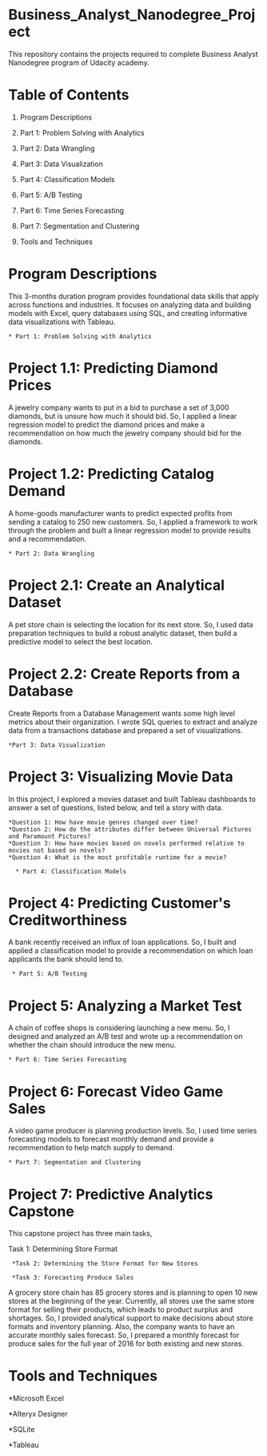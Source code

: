 # Business_Analyst_Nanodegree_Project



This repository contains the projects required to complete Business Analyst Nanodegree program of Udacity academy.



# Table of Contents

   1. Program Descriptions
 
   2. Part 1: Problem Solving with Analytics
 
   3. Part 2: Data Wrangling
 
   4. Part 3: Data Visualization
 
   5. Part 4: Classification Models
 
   6. Part 5: A/B Testing
 
   7. Part 6: Time Series Forecasting
 
   8. Part 7: Segmentation and Clustering
 
   9. Tools and Techniques
       
# Program Descriptions

This 3-months duration program provides foundational data skills that apply across functions and industries. It focuses on analyzing data and building models with Excel, query databases using SQL, and creating informative data visualizations with Tableau.

    * Part 1: Problem Solving with Analytics
 
 # Project 1.1: Predicting Diamond Prices
 
A jewelry company wants to put in a bid to purchase a set of 3,000 diamonds, but is unsure how much it should bid. So, I applied a linear regression model to predict the diamond prices and make a recommendation on how much the jewelry company should bid for the diamonds.

# Project 1.2: Predicting Catalog Demand

A home-goods manufacturer wants to predict expected profits from sending a catalog to 250 new customers. So, I applied a framework to work through the problem and built a linear regression model to provide results and a recommendation.

    * Part 2: Data Wrangling
    
# Project 2.1: Create an Analytical Dataset

A pet store chain is selecting the location for its next store. So, I used data preparation techniques to build a robust analytic dataset, then build a predictive model to select the best location.

# Project 2.2: Create Reports from a Database

Create Reports from a Database Management wants some high level metrics about their organization. I wrote SQL queries to extract and analyze data from a transactions database and prepared a set of visualizations.

    *Part 3: Data Visualization
    
# Project 3: Visualizing Movie Data

In this project, I explored a movies dataset and built Tableau dashboards to answer a set of questions, listed below, and tell a story with data.

    *Question 1: How have movie genres changed over time?
    *Question 2: How do the attributes differ between Universal Pictures and Paramount Pictures?
    *Question 3: How have movies based on novels performed relative to movies not based on novels?
    *Question 4: What is the most profitable runtime for a movie?
    
      * Part 4: Classification Models
 
# Project 4: Predicting Customer's Creditworthiness

A bank recently received an influx of loan applications. So, I built and applied a classification model to provide a recommendation on which loan applicants the bank should lend to.

     * Part 5: A/B Testing
 
# Project 5: Analyzing a Market Test

A chain of coffee shops is considering launching a new menu. So, I designed and analyzed an A/B test and wrote up a recommendation on whether the chain should introduce the new menu.

    * Part 6: Time Series Forecasting

# Project 6: Forecast Video Game Sales

A video game producer is planning production levels. So, I used time series forecasting models to forecast monthly demand and provide a recommendation to help match supply to demand.

    * Part 7: Segmentation and Clustering
 
# Project 7: Predictive Analytics Capstone

This capstone project has three main tasks,


Task 1: Determining Store Format

     *Task 2: Determining the Store Format for New Stores

     *Task 3: Forecasting Produce Sales
 
A grocery store chain has 85 grocery stores and is planning to open 10 new stores at the beginning of the year. Currently, all stores use the same store format for selling their products, which leads to product surplus and shortages. So, I provided analytical support to make decisions about store formats and inventory planning. Also, the company wants to have an accurate monthly sales forecast. So, I prepared a monthly forecast for produce sales for the full year of 2016 for both existing and new stores.

 # Tools and Techniques

  *Microsoft Excel

  *Alteryx Designer

  *SQLite

  *Tableau
